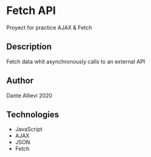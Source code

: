 # Fetch API

Proyect for practice AJAX & Fetch

## Description

Fetch data whit asynchronously calls to an external API

## Author

Dante Allievi 2020

## Technologies

- JavaScript
- AJAX
- JSON
- Fetch
